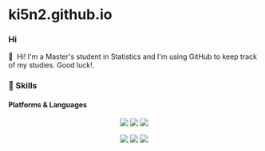 # ki5n2.github.io
### Hi

<p>
  👋&nbsp; Hi!
  I'm a Master's student in Statistics and I'm using GitHub to keep track of my studies. Good luck!.<br/>
</p>

### 💪 Skills
#### Platforms & Languages
<p align="center"><img src="https://img.shields.io/badge/Python-3776AB?style=for-the-badge&logo=Python&logoColor=white"> <img src="https://img.shields.io/badge/MySQL-4479A1?style=for-the-badge&logo=MySQL&logoColor=white"> <img src="https://img.shields.io/badge/R-276DC3?style=for-the-badge&logo=R&logoColor=white"></p>
<p align="center"><img src="https://img.shields.io/badge/Git-F05032?style=for-the-badge&logo=Git&logoColor=white"> <img src="https://img.shields.io/badge/GitHub-181717?style=for-the-badge&logo=GitHub&logoColor=white">  
<a href="https://ki5n2.github.io/forestgreen/" target="_blank"><img src="https://img.shields.io/badge/Julia-#9558B2?style=for-the-badge&logo=Julia&logoColor=white"/></a>
